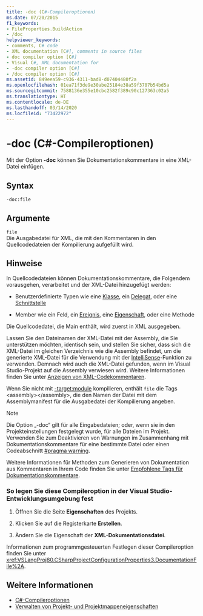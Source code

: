 ```yaml
---
title: -doc (C#-Compileroptionen)
ms.date: 07/20/2015
f1_keywords:
- FileProperties.BuildAction
- /doc
helpviewer_keywords:
- comments, C# code
- XML documentation [C#], comments in source files
- doc compiler option [C#]
- Visual C#, XML documentation for
- -doc compiler option [C#]
- /doc compiler option [C#]
ms.assetid: 849eea59-c936-4311-bad8-d07404480f2a
ms.openlocfilehash: 01ea71f3de9e30abe25184e38a59f3707b54bd5a
ms.sourcegitcommit: 7588136e355e10cbc2582f389c90c127363c02a5
ms.translationtype: HT
ms.contentlocale: de-DE
ms.lasthandoff: 03/14/2020
ms.locfileid: "73422972"
---
```

# <a name="-doc-c-compiler-options"></a>-doc (C#-Compileroptionen)
Mit der Option **-doc** können Sie Dokumentationskommentare in eine XML-Datei einfügen.  
  
## <a name="syntax"></a>Syntax  
  
```console  
-doc:file  
```  
  
## <a name="arguments"></a>Argumente  
 `file`  
 Die Ausgabedatei für XML, die mit den Kommentaren in den Quellcodedateien der Kompilierung aufgefüllt wird.  
  
## <a name="remarks"></a>Hinweise  
 In Quellcodedateien können Dokumentationskommentare, die Folgendem vorausgehen, verarbeitet und der XML-Datei hinzugefügt werden:  
  
- Benutzerdefinierte Typen wie eine [Klasse](../keywords/class.md), ein [Delegat](../builtin-types/reference-types.md#the-delegate-type), oder eine [Schnittstelle](../keywords/interface.md)  
  
- Member wie ein Feld, ein [Ereignis](../keywords/event.md), eine [Eigenschaft](../../programming-guide/classes-and-structs/using-properties.md), oder eine Methode  
  
 Die Quellcodedatei, die Main enthält, wird zuerst in XML ausgegeben.  
  
 Lassen Sie den Dateinamen der XML-Datei mit der Assembly, die Sie unterstützen möchten, identisch sein, und stellen Sie sicher, dass sich die XML-Datei im gleichen Verzeichnis wie die Assembly befindet, um die generierte XML-Datei für die Verwendung mit der [IntelliSense](/visualstudio/ide/using-intellisense)-Funktion zu verwenden. Demnach wird auch die XML-Datei gefunden, wenn im Visual Studio-Projekt auf die Assembly verwiesen wird. Weitere Informationen finden Sie unter [Anzeigen von XML-Codekommentaren](/visualstudio/ide/reference/generate-xml-documentation-comments).  
  
 Wenn Sie nicht mit [-target:module](./target-module-compiler-option.md) kompilieren, enthält `file` die Tags \<assembly>\</assembly>, die den Namen der Datei mit dem Assemblymanifest für die Ausgabedatei der Kompilierung angeben.  
  
> [!NOTE]
> Die Option „-doc“ gilt für alle Eingabedateien; oder, wenn sie in den Projekteinstellungen festgelegt wurde, für alle Dateien im Projekt. Verwenden Sie zum Deaktivieren von Warnungen im Zusammenhang mit Dokumentationskommentare für eine bestimmte Datei oder einen Codeabschnitt [#pragma warning](../preprocessor-directives/preprocessor-pragma-warning.md).  
  
 Weitere Informationen für Methoden zum Generieren von Dokumentation aus Kommentaren in Ihrem Code finden Sie unter [Empfohlene Tags für Dokumentationskommentare](../../programming-guide/xmldoc/recommended-tags-for-documentation-comments.md).  
  
### <a name="to-set-this-compiler-option-in-the-visual-studio-development-environment"></a>So legen Sie diese Compileroption in der Visual Studio-Entwicklungsumgebung fest  
  
1. Öffnen Sie die Seite **Eigenschaften** des Projekts.  
  
2. Klicken Sie auf die Registerkarte **Erstellen**.  
  
3. Ändern Sie die Eigenschaft der **XML-Dokumentationsdatei**.  
  
 Informationen zum programmgesteuerten Festlegen dieser Compileroption finden Sie unter <xref:VSLangProj80.CSharpProjectConfigurationProperties3.DocumentationFile%2A>.  
  
## <a name="see-also"></a>Weitere Informationen

- [C#-Compileroptionen](./index.md)
- [Verwalten von Projekt- und Projektmappeneigenschaften](/visualstudio/ide/managing-project-and-solution-properties)
